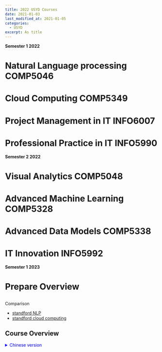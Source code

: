 ```yaml
---
title: 2022 USYD Courses
date: 2021-01-03
last_modified_at: 2021-01-05
categories:
  - USYD
excerpt: As title
---
```


**Semester 1 2022**

# Natural Language processing COMP5046

# Cloud Computing COMP5349

# Project Management in IT INFO6007

# Professional Practice in IT INFO5990

**Semester 2 2022**

# Visual Analytics COMP5048

# Advanced Machine Learning	COMP5328

# Advanced Data Models COMP5338

# IT Innovation INFO5992

**Semester 1 2023**

# Prepare Overview

## 

Comparison
- [standford NLP](http://web.stanford.edu/class/cs224n/)
- [standford cloud computing](http://web.stanford.edu/class/cs349d/)

## Course Overview

<details>
<summary markdown="span" style="color:blue;">Chinese version</summary>

[Overview](https://www.bilibili.com/video/BV1x44y1m7Zv/)
1:02:00 COMP5048
1:04:00 5328

[Overview 2](https://www.bilibili.com/video/BV1X7411G7XT/)

Comments from online:  

- [COMP5349 info](https://www.kaoersi.com/ask/7963.html)
  - pyspark, hadoop, AWS clusters. Mapreduce, funtional programming
- [COMP5046 info](https://australia51.com/mp/482251F9-AE2D-A404-C46B-89FD12A62AB9/?Id=482251F9-AE2D-A404-C46B-89FD12A62AB9)

</details>
